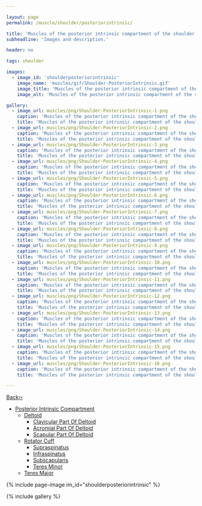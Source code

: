 ```yaml
---

layout: page
permalink: /muscle/shoulder/posteriorintrinsic/

title: 'Muscles of the posterior intrinsic compartment of the shoulder'
subheadline: 'Images and description.'

header: no

tags: shoulder

images:
  - image_id: 'shoulderposteriorintrinsic'
    image_name: 'muscles/gif/Shoulder-PosteriorIntrinsic.gif'
    image_title: 'Muscles of the posterior intrinsic compartment of the shoulder'
    image_alt: 'Muscles of the posterior intrinsic compartment of the shoulder' 

gallery:
  - image_url: muscles/png/Shoulder-PosteriorIntrinsic-1.png
    caption: 'Muscles of the posterior intrinsic compartment of the shoulder - orientation 1'
    title: 'Muscles of the posterior intrinsic compartment of the shoulder - orientation 1'
  - image_url: muscles/png/Shoulder-PosteriorIntrinsic-2.png
    caption: 'Muscles of the posterior intrinsic compartment of the shoulder - orientation 2'
    title: 'Muscles of the posterior intrinsic compartment of the shoulder - orientation 2'
  - image_url: muscles/png/Shoulder-PosteriorIntrinsic-3.png
    caption: 'Muscles of the posterior intrinsic compartment of the shoulder - orientation 3'
    title: 'Muscles of the posterior intrinsic compartment of the shoulder - orientation 3'
  - image_url: muscles/png/Shoulder-PosteriorIntrinsic-4.png
    caption: 'Muscles of the posterior intrinsic compartment of the shoulder - orientation 4'
    title: 'Muscles of the posterior intrinsic compartment of the shoulder - orientation 4'
  - image_url: muscles/png/Shoulder-PosteriorIntrinsic-5.png
    caption: 'Muscles of the posterior intrinsic compartment of the shoulder - orientation 5'
    title: 'Muscles of the posterior intrinsic compartment of the shoulder - orientation 5'
  - image_url: muscles/png/Shoulder-PosteriorIntrinsic-6.png
    caption: 'Muscles of the posterior intrinsic compartment of the shoulder - orientation 6'
    title: 'Muscles of the posterior intrinsic compartment of the shoulder - orientation 6'
  - image_url: muscles/png/Shoulder-PosteriorIntrinsic-7.png
    caption: 'Muscles of the posterior intrinsic compartment of the shoulder - orientation 7'
    title: 'Muscles of the posterior intrinsic compartment of the shoulder - orientation 7'
  - image_url: muscles/png/Shoulder-PosteriorIntrinsic-8.png
    caption: 'Muscles of the posterior intrinsic compartment of the shoulder - orientation 8'
    title: 'Muscles of the posterior intrinsic compartment of the shoulder - orientation 8'
  - image_url: muscles/png/Shoulder-PosteriorIntrinsic-9.png
    caption: 'Muscles of the posterior intrinsic compartment of the shoulder - orientation 9'
    title: 'Muscles of the posterior intrinsic compartment of the shoulder - orientation 9'
  - image_url: muscles/png/Shoulder-PosteriorIntrinsic-10.png
    caption: 'Muscles of the posterior intrinsic compartment of the shoulder - orientation 10'
    title: 'Muscles of the posterior intrinsic compartment of the shoulder - orientation 10'
  - image_url: muscles/png/Shoulder-PosteriorIntrinsic-11.png
    caption: 'Muscles of the posterior intrinsic compartment of the shoulder - orientation 11'
    title: 'Muscles of the posterior intrinsic compartment of the shoulder - orientation 11'
  - image_url: muscles/png/Shoulder-PosteriorIntrinsic-12.png
    caption: 'Muscles of the posterior intrinsic compartment of the shoulder - orientation 12'
    title: 'Muscles of the posterior intrinsic compartment of the shoulder - orientation 12'
  - image_url: muscles/png/Shoulder-PosteriorIntrinsic-13.png
    caption: 'Muscles of the posterior intrinsic compartment of the shoulder - orientation 13'
    title: 'Muscles of the posterior intrinsic compartment of the shoulder - orientation 13'
  - image_url: muscles/png/Shoulder-PosteriorIntrinsic-14.png
    caption: 'Muscles of the posterior intrinsic compartment of the shoulder - orientation 14'
    title: 'Muscles of the posterior intrinsic compartment of the shoulder - orientation 14'
  - image_url: muscles/png/Shoulder-PosteriorIntrinsic-15.png
    caption: 'Muscles of the posterior intrinsic compartment of the shoulder - orientation 15'
    title: 'Muscles of the posterior intrinsic compartment of the shoulder - orientation 15'
  - image_url: muscles/png/Shoulder-PosteriorIntrinsic-16.png
    caption: 'Muscles of the posterior intrinsic compartment of the shoulder - orientation 16'
    title: 'Muscles of the posterior intrinsic compartment of the shoulder - orientation 16'

---
```


[Back››](/muscle/shoulder/)

- [Posterior Intrinsic Compartment](/muscle/shoulder/posteriorintrinsic/)
  - [Deltoid](/muscle/shoulder/deltoid/)
    - [Clavicular Part Of Deltoid](/muscle/shoulder/claviculardeltoid/)
    - [Acromial Part Of Deltoid](/muscle/shoulder/acromialdeltoid/)
    - [Scapular Part Of Deltoid](/muscle/shoulder/scapulardeltoid/)
  - [Rotator Cuff](/muscle/shoulder/rotatorcuff/)
    - [Supraspinatus](/muscle/shoulder/supraspinatus/)
    - [Infraspinatus](/muscle/shoulder/infraspinatus/)
    - [Subscapularis](/muscle/shoulder/subscapularis/)
    - [Teres Minor](/muscle/shoulder/teresminor/)
  - [Teres Major](/muscle/shoulder/teresmajor/)

{% include page-image im_id="shoulderposteriorintrinsic" %}

{% include gallery %}
